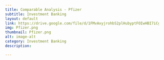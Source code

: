 ```yaml
---
title: Comparable Analysis - Pfizer
subtitle: Investment Banking
layout: default
link: https://drive.google.com/file/d/1FMvAxyjrohbS2plHubyptFOIwHBI7iCg/view
img: Pfizer.png
thumbnail: Pfizer.png
alt: image-alt
category: Investment Banking
description:

---
```

